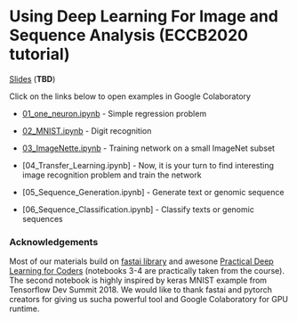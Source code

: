 #  Using Deep Learning For Image and Sequence Analysis (ECCB2020 tutorial)

[Slides]() (**TBD**)

Click on the links below to open examples in Google Colaboratory

* [01_one_neuron.ipynb](https://colab.research.google.com/github/ML-Bioinfo-CEITEC/ECCB2020/tree/blob/master/notebooks/01_one_neuron.ipynb) - Simple regression problem

* [02_MNIST.ipynb](https://colab.research.google.com/github/ML-Bioinfo-CEITEC/ECCB2020/tree/blob/master/notebooks/02_MNIST.ipynb) - Digit recognition

* [03_ImageNette.ipynb](https://colab.research.google.com/github/ML-Bioinfo-CEITEC/ECCB2020/tree/blob/master/notebooks/03_ImageNette.ipynb) - Training network on a small ImageNet subset

* [04_Transfer_Learning.ipynb] - Now, it is your turn to find interesting image recognition problem and train the network

* [05_Sequence_Generation.ipynb] - Generate text or genomic sequence

* [06_Sequence_Classification.ipynb] - Classify texts or genomic sequences


### Acknowledgements

Most of our materials build on [fastai library](https://docs.fast.ai/) and awesone [Practical Deep Learning for Coders](https://course.fast.ai/) (notebooks 3-4 are practically taken from the course). The second notebook is highly inspired by keras MNIST example from Tensorflow Dev Summit 2018. We would like to thank fastai and pytorch creators for giving us sucha powerful tool and Google Colaboratory for GPU runtime.
